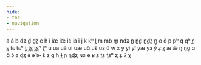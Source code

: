 ```yaml
---
hide:
- toc
- navigation
---
```

a
ã
b
dʑ
d̪
d̪z̪
e
h
i
iæ
iæ̃
iɛ̃
iɜ
ĩ
j
k
kʰ
l̪
m
mb
m̥
ndʑ
n̪
n̪d̪
n̪d̪z̪
n̪̥
o
õ
p
pʰ
q
qʰ
r̪
s̪
tɕ
tɕʰ
t̪
t̪s̪
t̪s̪ʰ
t̪ʰ
u
ua
uã
ui
uæ
uɑ̃
uɛ̃
uɜ
ũ
w
x
y
yi
yĩ
yæ
yɜ
ỹ
z̩
z̪
æ
æ̃
ŋ
ŋɡ
ɑ
ɑ̃
ɔ̃
ɕ
ɖʐ
ɘ
ɘ̃
ə˞
ɛ̃
ɜ
ɡ
ɦ
ɬ̪
ɲ
ɳɖʐ
ɴɢ
ɵ
ʁ
ʂ
ʈʂ
ʈʂʰ
ʐ
ʑ
ʔ
χ
